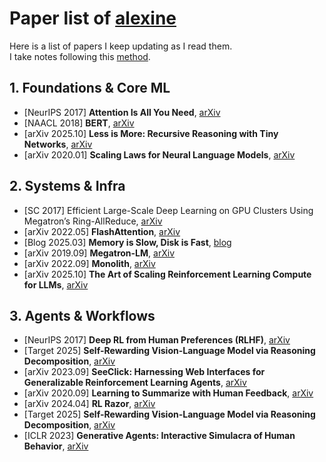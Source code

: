 # Paper list of [alexine](https://jalexine.github.io)

Here is a list of papers I keep updating as I read them.  
I take notes following this [method](https://jalexine.github.io/fix-your-paper-reading-game.html).  


## 1. Foundations & Core ML
- [NeurIPS 2017] **Attention Is All You Need**, [arXiv](https://arxiv.org/pdf/1706.03741)  
- [NAACL 2018] **BERT**, [arXiv](https://arxiv.org/abs/1810.04805)
- [arXiv 2025.10] **Less is More: Recursive Reasoning with Tiny Networks**, [arXiv](https://arxiv.org/pdf/2510.04871)
- [arXiv 2020.01] **Scaling Laws for Neural Language Models**, [arXiv](https://arxiv.org/abs/2001.08361)

## 2. Systems & Infra
- [SC 2017] Efficient Large-Scale Deep Learning on GPU Clusters Using Megatron’s Ring-AllReduce, [arXiv](https://arxiv.org/abs/2104.04473)
- [arXiv 2022.05] **FlashAttention**, [arXiv](https://arxiv.org/abs/2205.14135)  
- [Blog 2025.03] **Memory is Slow, Disk is Fast**, [blog](https://www.bitflux.ai/blog/memory-is-slow-part1/)  
- [arXiv 2019.09] **Megatron-LM**, [arXiv](https://arxiv.org/abs/1909.08053)  
- [arXiv 2022.09] **Monolith**, [arXiv](https://arxiv.org/abs/2209.07663)
- [arXiv 2025.10] **The Art of Scaling Reinforcement Learning Compute for LLMs**, [arXiv](file:///Users/alexine/Downloads/2510.13786v1.pdf)

## 3. Agents & Workflows
- [NeurIPS 2017] **Deep RL from Human Preferences (RLHF)**, [arXiv](https://arxiv.org/abs/1706.03741)  
- [Target 2025] **Self-Rewarding Vision-Language Model via Reasoning Decomposition**, [arXiv](https://arxiv.org/abs/...)   
- [arXiv 2023.09] **SeeClick: Harnessing Web Interfaces for Generalizable Reinforcement Learning Agents**, [arXiv](https://arxiv.org/abs/2309.13007)
- [arXiv 2020.09] **Learning to Summarize with Human Feedback**, [arXiv](https://arxiv.org/abs/2009.01325)  
- [arXiv 2024.04] **RL Razor**, [arXiv](https://arxiv.org/abs/2404.05858)  
- [Target 2025] **Self-Rewarding Vision-Language Model via Reasoning Decomposition**, [arXiv](https://arxiv.org/abs/...)  
- [ICLR 2023] **Generative Agents: Interactive Simulacra of Human Behavior**, [arXiv](https://arxiv.org/abs/2304.03442)
